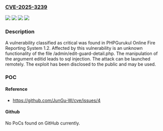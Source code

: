 ### [CVE-2025-3239](https://cve.mitre.org/cgi-bin/cvename.cgi?name=CVE-2025-3239)
![](https://img.shields.io/static/v1?label=Product&message=Online%20Fire%20Reporting%20System&color=blue)
![](https://img.shields.io/static/v1?label=Version&message=%3D%201.2%20&color=brighgreen)
![](https://img.shields.io/static/v1?label=Vulnerability&message=Injection&color=brighgreen)
![](https://img.shields.io/static/v1?label=Vulnerability&message=SQL%20Injection&color=brighgreen)

### Description

A vulnerability classified as critical was found in PHPGurukul Online Fire Reporting System 1.2. Affected by this vulnerability is an unknown functionality of the file /admin/edit-guard-detail.php. The manipulation of the argument editid leads to sql injection. The attack can be launched remotely. The exploit has been disclosed to the public and may be used.

### POC

#### Reference
- https://github.com/JunGu-W/cve/issues/4

#### Github
No PoCs found on GitHub currently.

